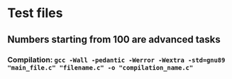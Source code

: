 # Test files
## Numbers starting from 100 are advanced tasks
### Compilation: ``gcc -Wall -pedantic -Werror -Wextra -std=gnu89 "main_file.c" "filename.c" -o "compilation_name.c"``

